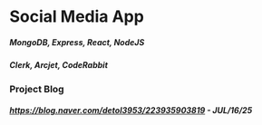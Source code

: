 # Social Media App

##### MongoDB, Express, React, NodeJS
##### Clerk, Arcjet, CodeRabbit
#####
#####
#####
### Project Blog
##### https://blog.naver.com/detol3953/223935903819 - JUL/16/25